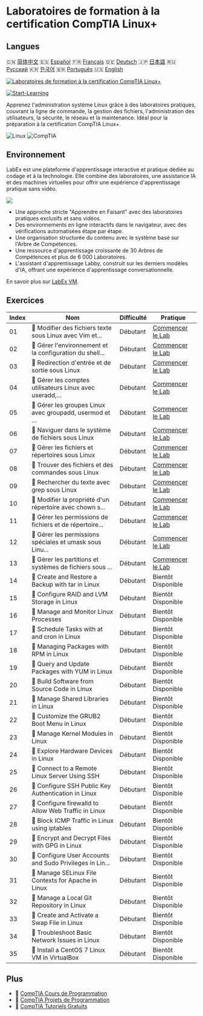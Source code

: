 # Laboratoires de formation à la certification CompTIA Linux+

## Langues

🇨🇳 [简体中文](README_zh.md) 🇪🇸 [Español](README_es.md) 🇫🇷 [Français](README_fr.md) 🇩🇪 [Deutsch](README_de.md) 🇯🇵 [日本語](README_ja.md) 🇷🇺 [Русский](README_ru.md) 🇰🇷 [한국어](README_ko.md) 🇧🇷 [Português](README_pt.md) 🇺🇸 [English](README.md) 

[![Laboratoires de formation à la certification CompTIA Linux+](https://cover-creator.labex.io/comptia-linux-plus-training-labs.png?lang=fr)](https://labex.io/fr/courses/comptia-linux-plus-training-labs)

[![Start-Learning](https://img.shields.io/badge/Start-Learning-whitesmoke?style=for-the-badge)](https://labex.io/fr/courses/comptia-linux-plus-training-labs)

Apprenez l'administration système Linux grâce à des laboratoires pratiques, couvrant la ligne de commande, la gestion des fichiers, l'administration des utilisateurs, la sécurité, le réseau et la maintenance. Idéal pour la préparation à la certification CompTIA Linux+.

![Linux](https://img.shields.io/badge/Linux-whitesmoke?style=for-the-badge&logo=linux)
![CompTIA](https://img.shields.io/badge/CompTIA-whitesmoke?style=for-the-badge&logo=comptia)


## Environnement

LabEx est une plateforme d'apprentissage interactive et pratique dédiée au codage et à la technologie. Elle combine des laboratoires, une assistance IA et des machines virtuelles pour offrir une expérience d'apprentissage pratique sans vidéo.

![](https://tutorial-screenshot.getvm.io/images/vm-1725247253.png)

- Une approche stricte "Apprendre en Faisant" avec des laboratoires pratiques exclusifs et sans vidéos.
- Des environnements en ligne interactifs dans le navigateur, avec des vérifications automatisées étape par étape.
- Une organisation structurée du contenu avec le système basé sur l'Arbre de Compétences.
- Une ressource d'apprentissage croissante de 30 Arbres de Compétences et plus de 6 000 Laboratoires.
- L'assistant d'apprentissage Labby, construit sur les derniers modèles d'IA, offrant une expérience d'apprentissage conversationnelle.

En savoir plus sur [LabEx VM](https://support.labex.io/using-labex/virtual-machine).

## Exercices

|   Index | Nom                                                      | Difficulté   | Pratique                                                                                                                                              |
|---------|----------------------------------------------------------|--------------|-------------------------------------------------------------------------------------------------------------------------------------------------------|
|      01 | 📖 Modifier des fichiers texte sous Linux avec Vim et... | Débutant     | <a target='_blank' href='https://labex.io/fr/tutorials/linux-edit-text-files-in-linux-with-vim-and-nano-591076'>Commencer le Lab</a>                  |
|      02 | 📖 Gérer l'environnement et la configuration du shell... | Débutant     | <a target='_blank' href='https://labex.io/fr/tutorials/linux-manage-shell-environment-and-configuration-in-linux-590838'>Commencer le Lab</a>         |
|      03 | 📖 Redirection d'entrée et de sortie sous Linux          | Débutant     | <a target='_blank' href='https://labex.io/fr/tutorials/linux-redirecting-input-and-output-in-linux-590840'>Commencer le Lab</a>                       |
|      04 | 📖 Gérer les comptes utilisateurs Linux avec useradd,... | Débutant     | <a target='_blank' href='https://labex.io/fr/tutorials/linux-manage-linux-user-accounts-with-useradd-usermod-and-userdel-590837'>Commencer le Lab</a> |
|      05 | 📖 Gérer les groupes Linux avec groupadd, usermod et ... | Débutant     | <a target='_blank' href='https://labex.io/fr/tutorials/linux-manage-linux-groups-with-groupadd-usermod-and-groupdel-590836'>Commencer le Lab</a>      |
|      06 | 📖 Naviguer dans le système de fichiers sous Linux       | Débutant     | <a target='_blank' href='https://labex.io/fr/tutorials/linux-navigate-the-filesystem-in-linux-590971'>Commencer le Lab</a>                            |
|      07 | 📖 Gérer les fichiers et répertoires sous Linux          | Débutant     | <a target='_blank' href='https://labex.io/fr/tutorials/linux-manage-files-and-directories-in-linux-590835'>Commencer le Lab</a>                       |
|      08 | 📖 Trouver des fichiers et des commandes sous Linux      | Débutant     | <a target='_blank' href='https://labex.io/fr/tutorials/linux-find-files-and-commands-in-linux-590834'>Commencer le Lab</a>                            |
|      09 | 📖 Rechercher du texte avec grep sous Linux              | Débutant     | <a target='_blank' href='https://labex.io/fr/tutorials/linux-search-text-with-grep-in-linux-590841'>Commencer le Lab</a>                              |
|      10 | 📖 Modifier la propriété d'un répertoire avec chown s... | Débutant     | <a target='_blank' href='https://labex.io/fr/tutorials/linux-modify-directory-ownership-with-chown-in-linux-590847'>Commencer le Lab</a>              |
|      11 | 📖 Gérer les permissions de fichiers et de répertoire... | Débutant     | <a target='_blank' href='https://labex.io/fr/tutorials/linux-manage-file-and-directory-permissions-in-linux-590844'>Commencer le Lab</a>              |
|      12 | 📖 Gérer les permissions spéciales et umask sous Linu... | Débutant     | <a target='_blank' href='https://labex.io/fr/tutorials/linux-manage-special-permissions-and-umask-in-linux-590846'>Commencer le Lab</a>               |
|      13 | 📖 Gérer les partitions et systèmes de fichiers sous ... | Débutant     | <a target='_blank' href='https://labex.io/fr/tutorials/linux-manage-linux-partitions-and-filesystems-590845'>Commencer le Lab</a>                     |
|      14 | 📖 Create and Restore a Backup with tar in Linux         | Débutant     | Bientôt Disponible                                                                                                                                    |
|      15 | 📖 Configure RAID and LVM Storage in Linux               | Débutant     | Bientôt Disponible                                                                                                                                    |
|      16 | 📖 Manage and Monitor Linux Processes                    | Débutant     | Bientôt Disponible                                                                                                                                    |
|      17 | 📖 Schedule Tasks with at and cron in Linux              | Débutant     | Bientôt Disponible                                                                                                                                    |
|      18 | 📖 Managing Packages with RPM in Linux                   | Débutant     | Bientôt Disponible                                                                                                                                    |
|      19 | 📖 Query and Update Packages with YUM in Linux           | Débutant     | Bientôt Disponible                                                                                                                                    |
|      20 | 📖 Build Software from Source Code in Linux              | Débutant     | Bientôt Disponible                                                                                                                                    |
|      21 | 📖 Manage Shared Libraries in Linux                      | Débutant     | Bientôt Disponible                                                                                                                                    |
|      22 | 📖 Customize the GRUB2 Boot Menu in Linux                | Débutant     | Bientôt Disponible                                                                                                                                    |
|      23 | 📖 Manage Kernel Modules in Linux                        | Débutant     | Bientôt Disponible                                                                                                                                    |
|      24 | 📖 Explore Hardware Devices in Linux                     | Débutant     | Bientôt Disponible                                                                                                                                    |
|      25 | 📖 Connect to a Remote Linux Server Using SSH            | Débutant     | Bientôt Disponible                                                                                                                                    |
|      26 | 📖 Configure SSH Public Key Authentication in Linux      | Débutant     | Bientôt Disponible                                                                                                                                    |
|      27 | 📖 Configure firewalld to Allow Web Traffic in Linux     | Débutant     | Bientôt Disponible                                                                                                                                    |
|      28 | 📖 Block ICMP Traffic in Linux using iptables            | Débutant     | Bientôt Disponible                                                                                                                                    |
|      29 | 📖 Encrypt and Decrypt Files with GPG in Linux           | Débutant     | Bientôt Disponible                                                                                                                                    |
|      30 | 📖 Configure User Accounts and Sudo Privileges in Lin... | Débutant     | Bientôt Disponible                                                                                                                                    |
|      31 | 📖 Manage SELinux File Contexts for Apache in Linux      | Débutant     | Bientôt Disponible                                                                                                                                    |
|      32 | 📖 Manage a Local Git Repository in Linux                | Débutant     | Bientôt Disponible                                                                                                                                    |
|      33 | 📖 Create and Activate a Swap File in Linux              | Débutant     | Bientôt Disponible                                                                                                                                    |
|      34 | 📖 Troubleshoot Basic Network Issues in Linux            | Débutant     | Bientôt Disponible                                                                                                                                    |
|      35 | 📖 Install a CentOS 7 Linux VM in VirtualBox             | Débutant     | Bientôt Disponible                                                                                                                                    |

## Plus

- 🔗 [CompTIA Cours de Programmation](https://github.com/labex-labs/awesome-programming-courses)
- 🔗 [CompTIA Projets de Programmation](https://github.com/labex-labs/awesome-programming-projects)
- 🔗 [CompTIA Tutoriels Gratuits](https://github.com/labex-labs/comptia-free-tutorials)

